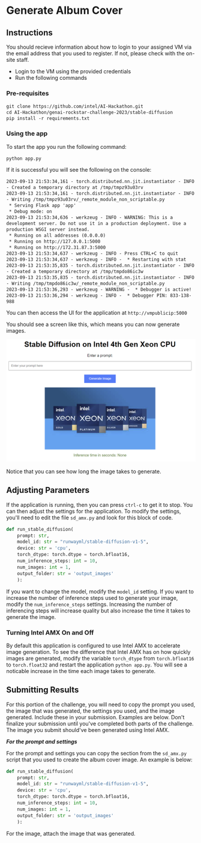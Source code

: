 # Generate Album Cover

## Instructions

You should recieve information about how to login to your assigned VM via the email address that you used to register. If not, please check with the on-site staff.

- Login to the VM using the provided credentials
- Run the following commands

### Pre-requisites

```shell
git clone https://github.com/intel/AI-Hackathon.git
cd AI-Hackathon/genai-rockstar-challenge-2023/stable-diffusion
pip install -r requirements.txt
```

### Using the app

To start the app you run the following command:

```shell
python app.py
```

If it is successful you will see the following on the console:

```shell
2023-09-13 21:53:34,161 - torch.distributed.nn.jit.instantiator - INFO - Created a temporary directory at /tmp/tmpz93u03rv
2023-09-13 21:53:34,161 - torch.distributed.nn.jit.instantiator - INFO - Writing /tmp/tmpz93u03rv/_remote_module_non_scriptable.py
 * Serving Flask app 'app'
 * Debug mode: on
2023-09-13 21:53:34,636 - werkzeug - INFO - WARNING: This is a development server. Do not use it in a production deployment. Use a production WSGI server instead.
 * Running on all addresses (0.0.0.0)
 * Running on http://127.0.0.1:5000
 * Running on http://172.31.87.3:5000
2023-09-13 21:53:34,637 - werkzeug - INFO - Press CTRL+C to quit
2023-09-13 21:53:34,637 - werkzeug - INFO -  * Restarting with stat
2023-09-13 21:53:35,835 - torch.distributed.nn.jit.instantiator - INFO - Created a temporary directory at /tmp/tmpdo86ic3w
2023-09-13 21:53:35,835 - torch.distributed.nn.jit.instantiator - INFO - Writing /tmp/tmpdo86ic3w/_remote_module_non_scriptable.py
2023-09-13 21:53:36,293 - werkzeug - WARNING -  * Debugger is active!
2023-09-13 21:53:36,294 - werkzeug - INFO -  * Debugger PIN: 833-138-988
```

You can then access the UI for the application at `http://vmpublicip:5000`

You should see a screen like this, which means you can now generate images.

![Initial Stable Diffusion Screen](images/initial-screen.png)

Notice that you can see how long the image takes to generate.

## Adjusting Parameters

If the application is running, then you can press `ctrl-c` to get it to stop. You can then adjust the settings for the application. To modify the settings, you'll need to edit the file `sd_amx.py` and look for this block of code.

```python
def run_stable_diffusion(
    prompt: str,
    model_id: str = "runwayml/stable-diffusion-v1-5",
    device: str = 'cpu',
    torch_dtype: torch.dtype = torch.bfloat16,
    num_inference_steps: int = 10,
    num_images: int = 1,
    output_folder: str = 'output_images'
    ):
```

If you want to change the model, modify the `model_id` setting. If you want to increase the number of inference steps used to generate your image, modify the `num_inference_steps` settings. Increasing the number of inferencing steps will increase quality but also increase the time it takes to generate the image.

### Turning Intel AMX On and Off

By default this application is configured to use Intel AMX to accelerate image generation. To see the difference that Intel AMX has on how quickly images are generated, modify the variable `torch_dtype` from `torch.bfloat16` to `torch.float32` and restart the application `python app.py`. You will see a noticable increase in the time each image takes to generate.

## Submitting Results

For this portion of the challenge, you will need to copy the prompt you used, the image that was generated, the settings you used, and the image generated. Include these in your submission. Examples are below. Don't finalize your submission until you've completed both parts of the challenge. The image you submit should've been generated using Intel AMX.

***For the prompt and settings***

For the prompt and settings you can copy the section from the `sd_amx.py` script that you used to create the album cover image. An example is below:

```python
def run_stable_diffusion(
    prompt: str,
    model_id: str = "runwayml/stable-diffusion-v1-5",
    device: str = 'cpu',
    torch_dtype: torch.dtype = torch.bfloat16,
    num_inference_steps: int = 10,
    num_images: int = 1,
    output_folder: str = 'output_images'
    ):
```

For the image, attach the image that was generated.
